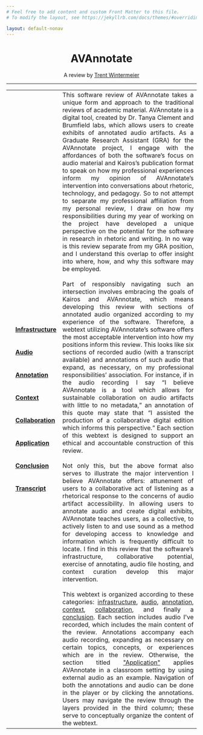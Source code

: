 ```yaml
---
# Feel free to add content and custom Front Matter to this file.
# To modify the layout, see https://jekyllrb.com/docs/themes/#overriding-theme-defaults

layout: default-nonav
---
```

<style>
table, td, th {
   border: none!important;
}
</style>

<center>
<h1>
AVAnnotate
</h1>

A review by <a href="https://trentwintermeier.github.io/tjwintermeier" target="_blank">Trent Wintermeier</a>
</center>

---

<head>
  <!-- Google tag (gtag.js) -->
<script async src="https://www.googletagmanager.com/gtag/js?id=G-VE0VSZDWME"></script>
<script>
  window.dataLayer = window.dataLayer || [];
  function gtag(){dataLayer.push(arguments);}
  gtag('js', new Date());

  gtag('config', 'G-VE0VSZDWME');
</script>

<link rel="stylesheet" type="text/css" href="style.css">
</head>

<p>
<table style="width:100%">
   <td> <td width="15%"> <strong>
<a href="https://trentwintermeier.github.io/AVAnnotate-Kairos-Review/infrastructure">Infrastructure</a>
<br><br><br>
<a href="https://trentwintermeier.github.io/AVAnnotate-Kairos-Review/audio">Audio</a>
<br><br><br>
<a href="https://trentwintermeier.github.io/AVAnnotate-Kairos-Review/annotation">Annotation</a>
<br><br><br>
<a href="https://trentwintermeier.github.io/AVAnnotate-Kairos-Review/context">Context</a>
<br><br><br>
<a href="https://trentwintermeier.github.io/AVAnnotate-Kairos-Review/collaboration">Collaboration</a>
<br><br><br>
<a href="https://trentwintermeier.github.io/AVAnnotate-Kairos-Review/application">Application</a>
<br><br><br>
<a href="https://trentwintermeier.github.io/AVAnnotate-Kairos-Review/conclusion">Conclusion</a>
<br><br><br>
<a href="https://trentwintermeier.github.io/AVAnnotate-Kairos-Review/transcript">Transcript</a>
 </strong>  </td>
    <td>
      <div style="text-align: justify">
     This software review of AVAnnotate takes a unique form and approach to the traditional reviews of academic material. AVAnnotate is a digital tool, created by Dr. Tanya Clement and Brumfield labs, which allows users to create exhibits of annotated audio artifacts. As a Graduate Research Assistant (GRA) for the AVAnnotate project, I engage with the affordances of both the software’s focus on audio material and Kairos’s publication format to speak on how my professional experiences inform my opinion of AVAnnotate’s intervention into conversations about rhetoric, technology, and pedagogy. So to not attempt to separate my professional affiliation from my personal review, I draw on how my responsibilities during my year of working on the project have developed a unique perspective on the potential for the software in research in rhetoric and writing. In no way is this review separate from my GRA position, and I understand this overlap to offer insight into where, how, and why this software may be employed.
<br><br>
Part of responsibly navigating such an intersection involves embracing the goals of Kairos and AVAnnotate, which means developing this review with sections of annotated audio organized according to my experience of the software. Therefore, a webtext utilizing AVAnnotate’s software offers the most acceptable intervention into how my positions inform this review. This looks like six sections of recorded audio (with a transcript available) and annotations of such audio that expand, as necessary, on my professional responsibilities’ association. For instance, if in the audio recording I say “I believe AVAnnotate is a tool which allows for sustainable collaboration on audio artifacts with little to no metadata,” an annotation of this quote may state that “I assisted the production of a collaborative digital edition which informs this perspective.” Each section of this webtext is designed to support an ethical and accountable construction of this review.
<br><br>
Not only this, but the above format also serves to illustrate the major intervention I believe AVAnnotate offers: attunement of users to a collaborative act of listening as a rhetorical response to the concerns of audio artifact accessibility. In allowing users to annotate audio and create digital exhibits, AVAnnotate teaches users, as a collective, to actively listen to and use sound as a method for developing access to knowledge and information which is frequently difficult to locate. I find in this review that the software’s infrastructure, collaborative potential, exercise of annotating, audio file hosting, and context curation develop this major intervention. 
<br><br>
This webtext is organized according to these categories: <a href="https://trentwintermeier.github.io/AVAnnotate-Kairos-Review/infrastructure">infrastructure</a>, <a href="https://trentwintermeier.github.io/AVAnnotate-Kairos-Review/audio">audio</a>, <a href="https://trentwintermeier.github.io/AVAnnotate-Kairos-Review/annotation">annotation</a>, <a href="https://trentwintermeier.github.io/AVAnnotate-Kairos-Review/context">context</a>, <a href="https://trentwintermeier.github.io/AVAnnotate-Kairos-Review/collaboration">collaboration</a>, and finally a <a href="https://trentwintermeier.github.io/AVAnnotate-Kairos-Review/conclusion">conclusion</a>. Each section includes audio I've recorded, which includes the main content of the review. Annotations accompany each audio recording, expanding as necessary on certain topics, concepts, or experiences which are in the review. Otherwise, the section titled <a href="https://trentwintermeier.github.io/AVAnnotate-Kairos-Review/application">"Application"</a> applies AVAnnotate in a classroom setting by using external audio as an example. Navigation of both the annotations and audio can be done in the player or by clicking the annotations. Users may navigate the review through the layers provided in the third column; these serve to conceptually organize the content of the webtext.
      </div>
    </td>



